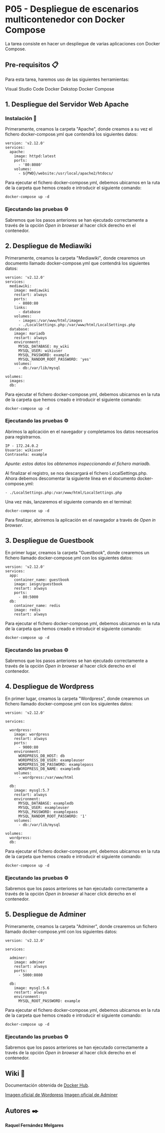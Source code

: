 # P05 - Despliegue de escenarios multicontenedor con Docker Compose

La tarea consiste en hacer un despliegue de varias aplicaciones con Docker Compose.

## Pre-requisitos 📋

Para esta tarea, haremos uso de las siguientes herramientas:

Visual Studio Code
Docker Dekstop
Docker Compose

## 1. Despliegue del Servidor Web Apache

### Instalación 🔧

Primeramente, creamos la carpeta "Apache", donde creamos a su vez el fichero docker-compose.yml que contendrá los siguientes datos:

```
version: 'v2.12.0'
services:
  apache:
    image: httpd:latest
    ports:
      - '80:8080'
    volumes:
      - ${PWD}/website:/usr/local/apache2/htdocs/
```
Para ejecutar el fichero docker-compose.yml, debemos ubicarnos en la ruta de la carpeta que hemos creado e introducir el siguiente comando:

```
docker-compose up -d
```

### Ejecutando las pruebas ⚙️

Sabremos que los pasos anteriores se han ejecutado correctamente a través de la opción _Open in browser_ al hacer click derecho en el contenedor.

## 2. Despliegue de Mediawiki

Primeramente, creamos la carpeta "Mediawiki", donde crearemos un documento llamado docker-compose.yml que contendrá los siguientes datos:

```
version: 'v2.12.0'
services:
  mediawiki:
    image: mediawiki
    restart: always
    ports:
      - 8080:80
    links:
      - database
    volumes:
      - images:/var/www/html/images
      - ./LocalSettings.php:/var/www/html/LocalSettings.php
  database:
    image: mariadb
    restart: always
    environment:
      MYSQL_DATABASE: my_wiki
      MYSQL_USER: wikiuser
      MYSQL_PASSWORD: example
      MYSQL_RANDOM_ROOT_PASSWORD: 'yes'
    volumes:
      - db:/var/lib/mysql

volumes:
  images:
  db:
```

Para ejecutar el fichero docker-compose.yml, debemos ubicarnos en la ruta de la carpeta que hemos creado e introducir el siguiente comando:

```
docker-compose up -d
```
### Ejecutando las pruebas ⚙️

Abrimos la aplicación en el navegador y completamos los datos necesarios para registrarnos.

```
IP - 172.24.0.2
Usuario: wikiuser
Contraseña: example

```

_Apunte: estos datos los obtenemos inspeccionando el fichero mariadb._

Al finalizar el registro, se nos descargará el fichero LocalSettings.php. Ahora debemos descomentar la siguiente línea en el documento docker-compose.yml:

```
- ./LocalSettings.php:/var/www/html/LocalSettings.php
```

Una vez más, lanzaremos el siguiente comando en el terminal:
```
docker-compose up -d
```

Para finalizar, abriremos la aplicación en el navegador a través de _Open in browser_.

## 3. Despliegue de Guestbook

En primer lugar, creamos la carpeta "Guestbook", donde crearemos un fichero llamado docker-compose.yml con los siguientes datos:

```
version: 'v2.12.0'
services:
  app:
    container_name: guestbook
    image: iesgn/guestbook
    restart: always
    ports:
      - 80:5000
  db:
    container_name: redis
    image: redis
    restart: always
```
Para ejecutar el fichero docker-compose.yml, debemos ubicarnos en la ruta de la carpeta que hemos creado e introducir el siguiente comando:

```
docker-compose up -d
```

### Ejecutando las pruebas ⚙️

Sabremos que los pasos anteriores se han ejecutado correctamente a través de la opción _Open in browser_ al hacer click derecho en el contenedor.


## 4. Despliegue de Wordpress

En primer lugar, creamos la carpeta "Wordpress", donde crearemos un fichero llamado docker-compose.yml con los siguientes datos:

```
version: 'v2.12.0'

services:

  wordpress:
    image: wordpress
    restart: always
    ports:
      - 9000:80
    environment:
      WORDPRESS_DB_HOST: db
      WORDPRESS_DB_USER: exampleuser
      WORDPRESS_DB_PASSWORD: examplepass
      WORDPRESS_DB_NAME: exampledb
    volumes:
      - wordpress:/var/www/html

  db:
    image: mysql:5.7
    restart: always
    environment:
      MYSQL_DATABASE: exampledb
      MYSQL_USER: exampleuser
      MYSQL_PASSWORD: examplepass
      MYSQL_RANDOM_ROOT_PASSWORD: '1'
    volumes:
      - db:/var/lib/mysql

volumes:
  wordpress:
  db:
```
Para ejecutar el fichero docker-compose.yml, debemos ubicarnos en la ruta de la carpeta que hemos creado e introducir el siguiente comando:

```
docker-compose up -d
```

### Ejecutando las pruebas ⚙️

Sabremos que los pasos anteriores se han ejecutado correctamente a través de la opción _Open in browser_ al hacer click derecho en el contenedor.

## 5. Despliegue de Adminer

Primeramente, creamos la carpeta "Adminer", donde crearemos un fichero llamado docker-compose.yml con los siguientes datos:

```
version: 'v2.12.0'

services:

  adminer:
    image: adminer
    restart: always
    ports:
      - 5000:8080

  db:
    image: mysql:5.6
    restart: always
    environment:
      MYSQL_ROOT_PASSWORD: example
```

Para ejecutar el fichero docker-compose.yml, debemos ubicarnos en la ruta de la carpeta que hemos creado e introducir el siguiente comando:

```
docker-compose up -d
```

### Ejecutando las pruebas ⚙️

Sabremos que los pasos anteriores se han ejecutado correctamente a través de la opción _Open in browser_ al hacer click derecho en el contenedor.

## Wiki 📖

Documentación obtenida de [Docker Hub](https://hub.docker.com/).

[Imagen oficial de Wordpress](https://hub.docker.com/_/wordpress)
[Imagen oficial de Adminer](https://hub.docker.com/_/wordpress)

## Autores ✒️

**Raquel Fernández Melgares**














